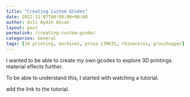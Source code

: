 ```yaml
---
title: "Creating Custom GCodes"
date: 2022-11-07T00:00:00+00:00
author: Asli Aydin Aksan
layout: post
permalink: /creating-custom-gcode/
categories: General
tags: [3d printing, machines, prusa i3MK3S, rhinoceros, grasshopper]
---
```


I wanted to be able to create my own gcodes to explore 3D printings material effects further.

To be able to understand this, I started with watching a tutorial.

add the link to the tutorial.